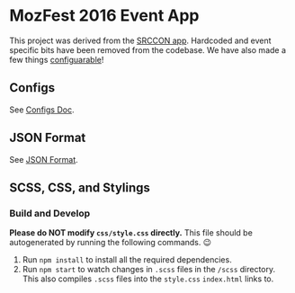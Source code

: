 # MozFest 2016 Event App #

This project was derived from the [SRCCON app](https://github.com/OpenNews/srccon-schedule). Hardcoded and event specific bits have been removed from the codebase. We have also made a few things [configuarable](https://github.com/mozilla/schedule-app-core#configs)!

## Configs ##

See [Configs Doc](https://github.com/mozilla/schedule-app-core/blob/gh-pages/docs/CONFIGS.md).

## JSON Format ##

See [JSON Format](https://github.com/mozilla/schedule-app-core/blob/gh-pages/docs/JSON_FORMAT.md).

## SCSS, CSS, and Stylings ##

### Build and Develop ###

**Please do NOT modify `css/style.css` directly.** This file should be autogenerated by running the following commands. :wink:

1. Run `npm install` to install all the required dependencies.
2. Run `npm start` to watch changes in `.scss` files in the `/scss` directory. This also compiles `.scss` files into the `style.css` `index.html` links to.
